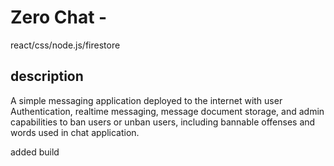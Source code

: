 # Zero Chat - 

react/css/node.js/firestore

## description

A simple messaging application deployed to the internet with user Authentication, realtime messaging, message document storage, and admin capabilities to ban users or unban users, including bannable offenses and words used in chat application.

added build






